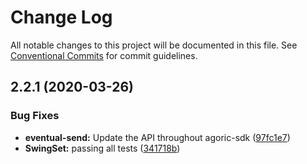 # Change Log

All notable changes to this project will be documented in this file.
See [Conventional Commits](https://conventionalcommits.org) for commit guidelines.

## 2.2.1 (2020-03-26)


### Bug Fixes

* **eventual-send:** Update the API throughout agoric-sdk ([97fc1e7](https://github.com/Agoric/agoric-sdk/commit/97fc1e748d8e3955b29baf0e04bfa788d56dad9f))
* **SwingSet:** passing all tests ([341718b](https://github.com/Agoric/agoric-sdk/commit/341718be335e16b58aa5e648b51a731ea065c1d6))
